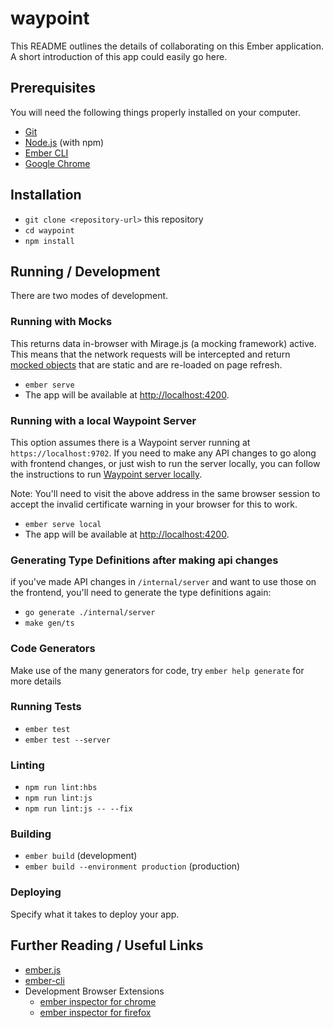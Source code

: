 # waypoint

This README outlines the details of collaborating on this Ember application.
A short introduction of this app could easily go here.

## Prerequisites

You will need the following things properly installed on your computer.

- [Git](https://git-scm.com/)
- [Node.js](https://nodejs.org/) (with npm)
- [Ember CLI](https://ember-cli.com/)
- [Google Chrome](https://google.com/chrome/)

## Installation

- `git clone <repository-url>` this repository
- `cd waypoint`
- `npm install`

## Running / Development

There are two modes of development.

### Running with Mocks

This returns data in-browser with Mirage.js (a mocking framework)
active. This means that the network requests will be intercepted
and return [mocked objects](https://github.com/hashicorp/waypoint/tree/master/ui/mirage/services)
that are static and are re-loaded on page refresh.

- `ember serve`
- The app will be available at [http://localhost:4200](http://localhost:4200).

### Running with a local Waypoint Server

This option assumes there is a Waypoint server running
at `https://localhost:9702`. If you need to make any API changes to go along
with frontend changes, or just wish to run the server locally, you can follow
the instructions to run [Waypoint server locally](https://www.waypointproject.io/docs/server/run).

Note: You'll need to visit the above address in the same browser session to
accept the invalid certificate warning in your browser for this to work.

- `ember serve local`
- The app will be available at [http://localhost:4200](http://localhost:4200).

### Generating Type Definitions after making api changes

if you've made API changes in `/internal/server` and want to use those on the frontend, you'll need to generate the type definitions again: 

- `go generate ./internal/server`
- `make gen/ts`

### Code Generators

Make use of the many generators for code, try `ember help generate` for more details

### Running Tests

- `ember test`
- `ember test --server`

### Linting

- `npm run lint:hbs`
- `npm run lint:js`
- `npm run lint:js -- --fix`

### Building

- `ember build` (development)
- `ember build --environment production` (production)

### Deploying

Specify what it takes to deploy your app.

## Further Reading / Useful Links

- [ember.js](https://emberjs.com/)
- [ember-cli](https://ember-cli.com/)
- Development Browser Extensions
  - [ember inspector for chrome](https://chrome.google.com/webstore/detail/ember-inspector/bmdblncegkenkacieihfhpjfppoconhi)
  - [ember inspector for firefox](https://addons.mozilla.org/en-US/firefox/addon/ember-inspector/)

